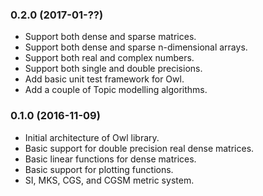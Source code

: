 ### 0.2.0 (2017-01-??)

* Support both dense and sparse matrices.
* Support both dense and sparse n-dimensional arrays.
* Support both real and complex numbers.
* Support both single and double precisions.
* Add basic unit test framework for Owl.
* Add a couple of Topic modelling algorithms.


### 0.1.0 (2016-11-09)

* Initial architecture of Owl library.
* Basic support for double precision real dense matrices.
* Basic linear functions for dense matrices.
* Basic support for plotting functions.
* SI, MKS, CGS, and CGSM metric system.
